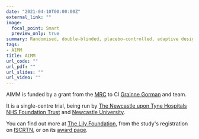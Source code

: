 ```yaml
---
date: "2021-04-10T00:00:00Z"
external_link: ""
image:
  focal_point: Smart
  preview_only: true
summary: Randomised, double-blinded, placebo-controlled, adaptive design trial of the efficacy of acipimox in patients with mitochondrial myopathy
tags:
- AIMM
title: AIMM
url_code: ""
url_pdf: ""
url_slides: ""
url_video: ""
---
```


AIMM is funded by a grant from the [MRC](https://mrc.ukri.org/) to CI [Grainne Gorman](https://www.ncl.ac.uk/medical-sciences/people/profile/grainnegorman.html) and team.

It is a single-centre trial, being run by [The Newcastle upon Tyne Hospitals NHS Foundation Trust](https://www.newcastle-hospitals.nhs.uk/) and [Newcastle University](https://www.ncl.ac.uk/).

You can find out more at [The Lily Foundation](https://www.thelilyfoundation.org.uk/lily-research/uk-trials-research-studies/aimm-acipimox-mitochondrial-myopathy-study/), from the study's registration on [ISCRTN](https://doi.org/10.1186/ISRCTN12895613), or on its [award page](https://gtr.ukri.org/projects?ref=MR%2FR006458%2F1#/).
